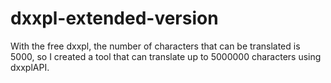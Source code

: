 # dxxpl-extended-version
With the free dxxpl, the number of characters that can be translated is 5000, so I created a tool that can translate up to 5000000 characters using dxxplAPI.

